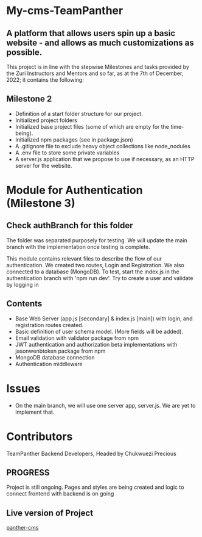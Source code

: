 # My-cms-TeamPanther

## A platform that allows users spin up a basic website - and allows as much customizations as possible.

This project is in line with the stepwise Milestones and tasks provided by the Zuri Instructors and Mentors and so far, as at the 7th of December, 2022; it contains the following:

## Milestone 2

- Definition of a start folder structure for our project.
- Initialized project folders
- Initialized base project files (some of which are empty for the time-being).
- Initialized npm packages (see in package.json)
- A .gitignore file to exclude heavy object collections like node_nodules
- A .env file to store some private variables
- A server.js application that we propose to use if necessary, as an HTTP server for the website.

# Module for Authentication (Milestone 3)

## Check authBranch for this folder

The folder was separated purposely for testing. We will update the main branch with the implementation once testing is complete.

This module contains relevant files to describe the flow of our authentication. We created two routes, Login and Registration.
We also connected to a database (MongoDB). To test, start the index.js in the authentication branch with 'npm run dev'. Try to create a user and validate by logging in

## Contents

- Base Web Server (app.js [secondary] & index.js [main]) with login, and registration routes created.
- Basic definition of user schema model. (More fields will be added).
- Email validation with validator package from npm
- JWT authentication and authorization beta implementations with jasonwenbtoken package from npm
- MongoDB database connection
- Authentication middleware

# Issues

- On the main branch, we will use one server app, server.js. We are yet to implement that.

# Contributors

TeamPanther Backend Developers, Headed by Chukwuezi Precious

## PROGRESS

Project is still ongoing. Pages and styles are being created and logic to connect frontend with backend is on going

## Live version of Project

[panther-cms](panther-cms.herokuapp.com)
